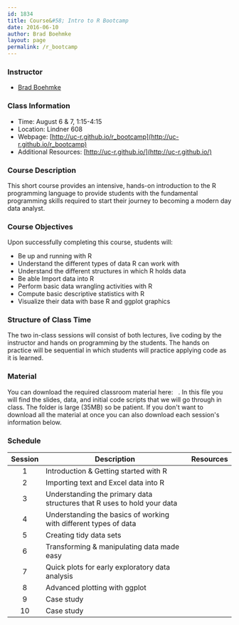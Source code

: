 ```yaml
---
id: 1834
title: Course&#58; Intro to R Bootcamp
date: 2016-06-10
author: Brad Boehmke
layout: page
permalink: /r_bootcamp
---
```


### Instructor

  * [Brad Boehmke](http://bradleyboehmke.github.io/)


### Class Information

* Time: August 6 & 7, 1:15-4:15
* Location: Lindner 608
* Webpage: [http://uc-r.github.io/r_bootcamp](http://uc-r.github.io/r_bootcamp)
* Additional Resources: [http://uc-r.github.io/](http://uc-r.github.io/)

### Course Description 

This short course provides an intensive, hands-on introduction to the R programming language to provide students with the fundamental programming skills required to start their journey to becoming a modern day data analyst.

### Course Objectives
Upon successfully completing this course, students will:

- Be up and running with R
- Understand the different types of data R can work with
- Understand the different structures in which R holds data
- Be able Import data into R
- Perform basic data wrangling activities with R
- Compute basic descriptive statistics with R
- Visualize their data with base R and ggplot graphics


### Structure of Class Time 

The two in-class sessions will consist of both lectures, live coding by the instructor and hands on programming by the students. The hands on practice will be sequential in which students will practice applying code as it is learned. 


### Material
You can download the required classroom material here: &nbsp; <a href="https://www.dropbox.com/sh/u90143yxi8frjc6/AACabxoBFwxHBGu1PH9fTEkDa?dl=1" style="color:black;"><i class="fa fa-folder-open" style="font-size:1em"></i></a>.  In this file you will find the slides, data, and initial code scripts that we will go through in class. The folder is large (35MB) so be patient. If you don't want to download all the material at once you can also download each session's information below.


### Schedule


| Session  | Description  |  Resources  | 
|:---:|---|:---:|
| 1 | Introduction & Getting started with R  | <a href="bootcamp/introduction" style="color:black;"><i class="fa fa-file-powerpoint-o" aria-hidden="true"></i></a> &nbsp; <a href="bootcamp/introduction/1-intro-students.R" style="color:black;"><i class="fa fa-file-code-o" aria-hidden="true"></i></a> &nbsp; <a href="https://www.dropbox.com/sh/u90143yxi8frjc6/AACabxoBFwxHBGu1PH9fTEkDa?dl=1" style="color:black;"><i class="ffa fa-database" aria-hidden="true"></i></a>|
| 2  | Importing text and Excel data into R | <a href="bootcamp/gettingdata" style="color:black;"><i class="fa fa-file-powerpoint-o" aria-hidden="true"></i></a> &nbsp; <a href="bootcamp/gettingdata/2-get-data-students.R" style="color:black;"><i class="fa fa-file-code-o" aria-hidden="true"></i></a>  &nbsp; <a href="https://www.dropbox.com/sh/u90143yxi8frjc6/AACabxoBFwxHBGu1PH9fTEkDa?dl=1" style="color:black;"><i class="ffa fa-database" aria-hidden="true"></i></a>|
| 3  | Understanding the primary data structures that R uses to hold your data | <a href="bootcamp/datastructures" style="color:black;"><i class="fa fa-file-powerpoint-o" aria-hidden="true"></i></a> &nbsp; <a href="bootcamp/datastructures/3-data-structures-students.R" style="color:black;"><i class="fa fa-file-code-o" aria-hidden="true"></i></a>  &nbsp; <a href="https://www.dropbox.com/sh/u90143yxi8frjc6/AACabxoBFwxHBGu1PH9fTEkDa?dl=1" style="color:black;"><i class="ffa fa-database" aria-hidden="true"></i></a>|
| 4  | Understanding the basics of working with different types of data | <a href="bootcamp/datatypes" style="color:black;"><i class="fa fa-file-powerpoint-o" aria-hidden="true"></i></a> &nbsp; <a href="bootcamp/datastructures/4-data-types-students.R" style="color:black;"><i class="fa fa-file-code-o" aria-hidden="true"></i></a>  &nbsp; <a href="https://www.dropbox.com/sh/u90143yxi8frjc6/AACabxoBFwxHBGu1PH9fTEkDa?dl=1" style="color:black;"><i class="ffa fa-database" aria-hidden="true"></i></a>|
| 5  | Creating tidy data sets | <a href="bootcamp/tidy" style="color:black;"><i class="fa fa-file-powerpoint-o" aria-hidden="true"></i></a> &nbsp; <a href="bootcamp/tidy/5-tidyr-students.R" style="color:black;"><i class="fa fa-file-code-o" aria-hidden="true"></i></a>  &nbsp; <a href="https://www.dropbox.com/sh/u90143yxi8frjc6/AACabxoBFwxHBGu1PH9fTEkDa?dl=1" style="color:black;"><i class="ffa fa-database" aria-hidden="true"></i></a>|
| 6  | Transforming & manipulating data made easy | <a href="bootcamp/dplyr" style="color:black;"><i class="fa fa-file-powerpoint-o" aria-hidden="true"></i></a> &nbsp; <a href="bootcamp/dplyr/6-dplyr-students.R" style="color:black;"><i class="fa fa-file-code-o" aria-hidden="true"></i></a>  &nbsp; <a href="https://www.dropbox.com/sh/u90143yxi8frjc6/AACabxoBFwxHBGu1PH9fTEkDa?dl=1" style="color:black;"><i class="ffa fa-database" aria-hidden="true"></i></a>|
| 7  | Quick plots for early exploratory data analysis | <a href="bootcamp/quickplots" style="color:black;"><i class="fa fa-file-powerpoint-o" aria-hidden="true"></i></a> &nbsp; <a href="bootcamp/quickplots/7-quick-plotting-students.R" style="color:black;"><i class="fa fa-file-code-o" aria-hidden="true"></i></a>  &nbsp; <a href="https://www.dropbox.com/sh/u90143yxi8frjc6/AACabxoBFwxHBGu1PH9fTEkDa?dl=1" style="color:black;"><i class="ffa fa-database" aria-hidden="true"></i></a>|
| 8  | Advanced plotting with ggplot | <a href="bootcamp/ggplot" style="color:black;"><i class="fa fa-file-powerpoint-o" aria-hidden="true"></i></a> &nbsp; <a href="bootcamp/quickplots/8-ggplot-students.R" style="color:black;"><i class="fa fa-file-code-o" aria-hidden="true"></i></a> <a href="https://www.dropbox.com/sh/u90143yxi8frjc6/AACabxoBFwxHBGu1PH9fTEkDa?dl=1" style="color:black;"><i class="ffa fa-database" aria-hidden="true"></i></a>|
| 9  | Case study |  |
| 10 | Case study |  |







